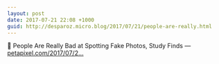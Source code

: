 ```yaml
---
layout: post
date: 2017-07-21 22:08 +1000
guid: http://desparoz.micro.blog/2017/07/21/people-are-really.html
---
```

🔗 People Are Really Bad at Spotting Fake Photos, Study Finds — [petapixel.com/2017/07/2...](https://petapixel.com/2017/07/20/people-really-bad-spotting-fake-photos-study-finds/)
